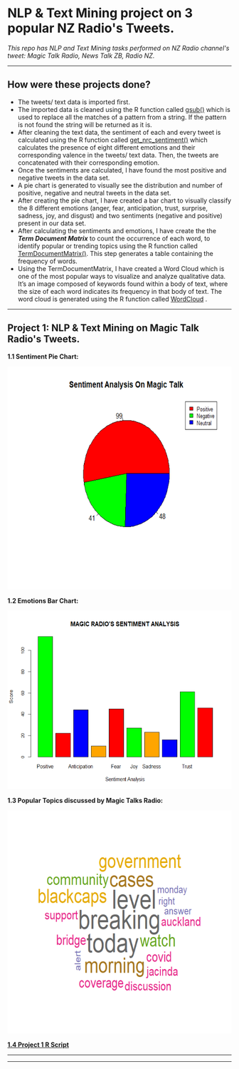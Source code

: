 # NLP & Text Mining project on 3 popular NZ Radio's Tweets.
*This repo has NLP and Text Mining tasks performed on NZ Radio channel's tweet: Magic Talk Radio, News Talk ZB, Radio NZ.*

<hr></hr>

## How were these projects done?
- The tweets/ text data is imported first.
- The imported data is cleaned using the R function called [gsub()](https://www.journaldev.com/43690/sub-and-gsub-function-r#the-gsub-function-in-r) which is used to replace all the matches of a pattern from a string. If the pattern is not found the string will be returned as it is.
- After cleaning the text data, the sentiment of each and every tweet is calculated using the R function called [get_nrc_sentiment()](https://www.rdocumentation.org/packages/syuzhet/versions/1.0.6/topics/get_nrc_sentiment) which calculates the presence of eight different emotions and their corresponding valence in the tweets/ text data. Then, the tweets are concatenated with their corresponding emotion.
- Once the sentiments are calculated, I have found the most positive and negative tweets in the data set.
- A pie chart is generated to visually see the distribution and number of positive, negative and neutral tweets in the data set.
- After creating the pie chart, I have created a bar chart to visually classify the 8 different emotions (anger, fear, anticipation, trust, surprise, sadness, joy, and disgust) and two sentiments (negative and positive) present in our data set.
- After calculating the sentiments and emotions, I have create the the ***Term Document Matrix*** to count the occurrence of each word, to identify popular or trending topics using the R function called [TermDocumentMatrix()](https://www.rdocumentation.org/packages/tm/versions/0.7-8/topics/TermDocumentMatrix). This step generates a table containing the frequency of words. 
- Using the TermDocumentMatrix, I have created a Word Cloud which is one of the most popular ways to visualize and analyze qualitative data. It’s an image composed of keywords found within a body of text, where the size of each word indicates its frequency in that body of text. The word cloud is generated using the R function called [WordCloud](https://www.rdocumentation.org/packages/wordcloud/versions/2.6/topics/wordcloud) .

<hr></hr>

## Project 1: NLP & Text Mining on Magic Talk Radio's Tweets.

**1.1 Sentiment Pie Chart:**

<img src="https://github.com/drdataSpp/Spp-NLP-NZ-Radio-Tweets/blob/master/NLP%20-%20Magic%20Talks%20Radio/Pie%20Chart%20-%20MT.png" width="600" height="500"/>

**1.2 Emotions Bar Chart:**

<img src="https://github.com/drdataSpp/Spp-NLP-NZ-Radio-Tweets/blob/master/NLP%20-%20Magic%20Talks%20Radio/Bar%20Chart%20-%20MT.png" width="600" height="400"/>

**1.3 Popular Topics discussed by Magic Talks Radio:**

<img src="https://github.com/drdataSpp/Spp-NLP-NZ-Radio-Tweets/blob/master/NLP%20-%20Magic%20Talks%20Radio/Word%20Cloud%20-%20MT.png" width="600" height="500"/>

[**1.4 Project 1 R Script**](https://github.com/drdataSpp/Spp-NLP-NZ-Radio-Tweets/blob/master/NLP%20-%20Magic%20Talks%20Radio/R%20-%20NLP%20Magic%20Talks%20Radio.R)

<hr></hr>
<hr></hr>

